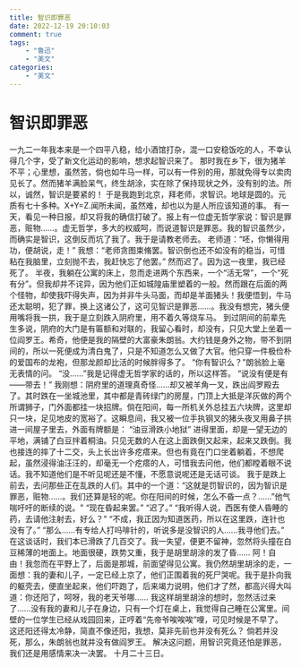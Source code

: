```yaml
---
title: 智识即罪恶
date: 2022-12-19 20:10:03
comment: true
tags:
    - "鲁迅"
    - "美文"
categories:
    - "美文"
---
```

# 智识即罪恶
一九二一年我本来是一个四平八稳，给小酒馆打杂，混一口安稳饭吃的人，不幸认得几个字，受了新文化运动的影响，想求起智识来了。
那时我在乡下，很为猪羊不平；心里想，虽然苦，倘也如牛马一样，可以有一件别的用，那就免得专以卖肉见长了。然而猪羊满脸呆气，终生胡涂，实在除了保持现状之外，没有别的法。所以，诚然，智识是要紧的！
于是我跑到北京，拜老师，求智识。地球是圆的。元质有七十多种。X+Y=Z.闻所未闻，虽然难，却也以为是人所应该知道的事。
有一天，看见一种日报，却又将我的确信打破了。报上有一位虚无哲学家说：智识是罪恶，赃物……。虚无哲学，多大的权威呵，而说道智识是罪恶。我的智识虽然少，而确实是智识，这倒反而坑了我了。我于是请教老师去。
老师道：“呸，你懒得用功，便胡说，走！”
我想：“老师贪图束脩罢。智识倒也还不如没有的稳当，可惜粘在我脑里，立刻抛不去，我赶快忘了他罢。”
然而迟了。因为这一夜里，我已经死了。
半夜，我躺在公寓的床上，忽而走进两个东西来，一个“活无常”，一个“死有分”。但我却并不诧异，因为他们正如城隍庙里塑着的一般。然而跟在后面的两个怪物，却使我吓得失声，因为并非牛头马面，而却是羊面猪头！我便悟到，牛马还太聪明，犯了罪，换上这诸公了，这可见智识是罪恶……。我没有想完，猪头便用嘴将我一拱，我于是立刻跌入阴府里，用不着久等烧车马。
到过阴间的前辈先生多说，阴府的大门是有匾额和对联的，我留心看时，却没有，只见大堂上坐着一位阎罗王。希奇，他便是我的隔壁的大富豪朱朗翁。大约钱是身外之物，带不到阴间的，所以一死便成为清白鬼了，只是不知道怎么又做了大官。他只穿一件极俭朴的爱国布的龙袍，但那龙颜却比活的时候胖得多了。
“你有智识么？”朗翁脸上毫无表情的问。
“没……”我是记得虚无哲学家的话的，所以这样答。
“说没有便是有——带去！”
我刚想：阴府里的道理真奇怪……却又被羊角一叉，跌出阎罗殿去了。其时跌在一坐城池里，其中都是青砖绿门的房屋，门顶上大抵是洋灰做的两个所谓狮子，门外面都挂一块招牌。倘在阳间，每一所机关外总挂五六块牌，这里却只一块，足见地皮的宽裕了。这瞬息间，我又被一位手执钢叉的猪头夜叉用鼻子拱进一间屋子里去，外面有牌额是：
“油豆滑跌小地狱”
进得里面，却是一望无边的平地，满铺了白豆拌着桐油。只见无数的人在这上面跌倒又起来，起来又跌倒。我也接连的摔了十二交，头上长出许多疙瘩来。但也有竟在门口坐着躺着，不想爬起，虽然浸得油汪汪的，却毫无一个疙瘩的人，可惜我去问他，他们都瞠着眼不说话。我不知道他们是不听见呢还是不懂，不愿意说呢还是无话可谈。
我于是跌上前去，去问那些正在乱跌的人们。其中的一个道：“这就是罚智识的，因为智识是罪恶，赃物……。我们还算是轻的呢。你在阳间的时候，怎么不昏一点？……”他气喘吁吁的断续的说。"
“现在昏起来罢。”
“迟了。”
“我听得人说，西医有使人昏睡的药，去请他注射去，好么？”
“不成，我正因为知道医药，所以在这里跌，连针也没有了。”
“那么……有专给人打吗啡针的，听说多是没智识的人……我寻他们去。”
在这谈话时，我们本已滑跌了几百交了。我一失望，便更不留神，忽然将头撞在白豆稀薄的地面上。地面很硬，跌势又重，我于是胡里胡涂的发了昏……
阿！自由！我忽而在平野上了，后面是那城，前面望得见公寓。我仍然胡里胡涂的走，一面想：我的妻和儿子，一定已经上京了，他们正围着我的死尸哭呢。我于是扑向我的躯壳去，便直坐起来，他们吓跑了，后来竭力说明，他们才了然，都高兴得大叫道：你还阳了，呵呀，我的老天爷哪……
我这样胡里胡涂的想时，忽然活过来了……没有我的妻和儿子在身边，只有一个灯在桌上，我觉得自己睡在公寓里。间壁的一位学生已经从戏园回来，正哼着“先帝爷唉唉唉”哩，可见时候是不早了。
这还阳还得太冷静，简直不像还阳，我想，莫非先前也并没有死么？
倘若并没死，那么，朱朗翁也就并没有做阎罗王。
解决这问题，用智识究竟还怕是罪恶，我们还是用感情来决一决罢。
十月二十三日。
